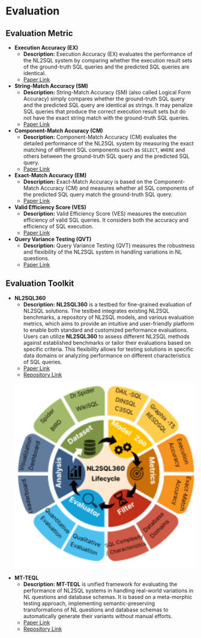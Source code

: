 # Evaluation

## Evaluation Metric

- **Execution Accuracy (EX)**
  - **Description:** Execution Accuracy (EX) evaluates the performance of the NL2SQL system by comparing whether the execution result sets of the ground-truth SQL queries and the predicted SQL queries are identical.
  - [Paper Link](https://arxiv.org/abs/1809.08887)
- **String-Match Accuracy (SM)**
  - **Description:** String-Match Accuracy (SM) (also called Logical Form Accuracy) simply compares whether the ground-truth SQL query and the predicted SQL query are identical as strings. It may penalize SQL queries that produce the correct execution result sets but do not have the exact string match with the ground-truth SQL queries.
  - [Paper Link](https://arxiv.org/abs/1709.00103)
- **Component-Match Accuracy (CM)**
  - **Description:** Component-Match Accuracy (CM) evaluates the detailed performance of the NL2SQL system by measuring the exact matching of different SQL components such as `SELECT`, `WHERE` and others between the ground-truth SQL query and the predicted SQL query.
  - [Paper Link](https://arxiv.org/abs/1809.08887)
- **Exact-Match Accuracy (EM)**
  - **Description:** Exact-Match Accuracy is based on the Component-Match Accuracy (CM) and measures whether all SQL components of the predicted SQL query match the ground-truth SQL query.
  - [Paper Link](https://arxiv.org/abs/1809.08887)
- **Valid Efficiency Score (VES)**
  - **Description:** Valid Efficiency Score (VES) measures the execution efficiency of valid SQL queries. It considers both the accuracy and efficiency of SQL execution.
  - [Paper Link](https://arxiv.org/pdf/2305.03111)
- **Query Variance Testing (QVT)**
  - **Description:** Query Variance Testing (QVT) measures the robustness and flexibility of the NL2SQL system in handling variations in NL questions.
  - [Paper Link](https://arxiv.org/abs/2406.01265)

## Evaluation Toolkit

- **NL2SQL360**
  - **Description:** **NL2SQL360** is a testbed for fine-grained evaluation of NL2SQL solutions. The testbed integrates existing NL2SQL benchmarks, a repository of NL2SQL models, and various evaluation metrics, which aims to provide an intuitive and user-friendly platform to enable both standard and customized performance evaluations. Users can utilize **NL2SQL360** to assess different NL2SQL methods against established benchmarks or tailor their evaluations based on specific criteria. This flexibility allows for testing solutions in specific data domains or analyzing performance on different characteristics of SQL queries.
  - [Paper Link](https://arxiv.org/abs/2406.01265)
  - [Repository Link](https://github.com/HKUSTDial/NL2SQL360)
  <p align="center">
  <img width="600" src="../assets/An Overview of NL2SQL360.svg"/>
  </p>
- **MT-TEQL**
  - **Description:** **MT-TEQL** is unified framework for evaluating the performance of NL2SQL systems in handling real-world variations in NL questions and database schemas. It is based on a meta-morphic testing approach, implementing semantic-preserving transformations of NL questions and database schemas to automatically generate their variants without manual efforts.
  - [Paper Link](https://www.vldb.org/pvldb/vol15/p569-ma.pdf)
  - [Repository Link](https://github.com/MTTeql/MT-Teql)
